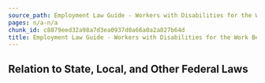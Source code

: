 ```yaml
---
source_path: Employment Law Guide - Workers with Disabilities for the Work Being Performed.md
pages: n/a-n/a
chunk_id: c8879eed32a98a7d3ea0937d0a66a0a2a827b64d
title: Employment Law Guide - Workers with Disabilities for the Work Being Performed
---
```

## Relation to State, Local, and Other Federal Laws
